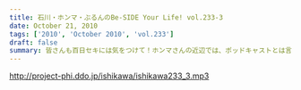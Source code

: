 ```yaml
---
title: 石川・ホンマ・ぶるんのBe-SIDE Your Life! vol.233-3
date: October 21, 2010
tags: ['2010', 'October 2010', 'vol.233']
draft: false
summary: 皆さんも百日セキには気をつけて！ホンマさんの近辺では、ポッドキャストとは言えど、公表できないネタがまだまだ・・・これは・・・NAMAE
---
```


http://project-phi.ddo.jp/ishikawa/ishikawa233_3.mp3
